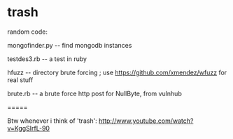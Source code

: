 trash
=====

random code:

mongofinder.py -- find mongodb instances

testdes3.rb -- a test in ruby

hfuzz -- directory brute forcing ; use https://github.com/xmendez/wfuzz for real stuff

brute.rb -- a brute force http post for NullByte, from vulnhub

=====

Btw whenever i think of 'trash': http://www.youtube.com/watch?v=KggSIrfL-90
